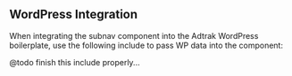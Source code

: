 ## WordPress Integration

When integrating the subnav component into the Adtrak WordPress boilerplate, use the following include to pass WP data into the component:

@todo finish this include properly...